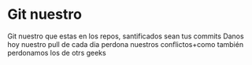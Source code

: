 # Git nuestro

Git nuestro que estas en los repos, 
santificados sean tus commits
Danos hoy nuestro pull de cada dia
perdona nuestros conflictos+como también perdonamos los de otrs geeks